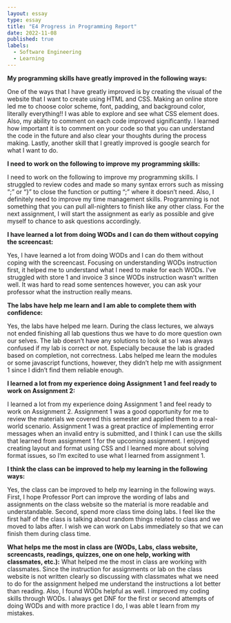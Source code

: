 ```yaml
---
layout: essay
type: essay
title: "E4 Progress in Programming Report"
date: 2022-11-08
published: true
labels:
  - Software Engineering
  - Learning
---
```

**My programming skills have greatly improved in the following ways:**

One of the ways that I have greatly improved is by creating the visual of the website that I want to create using HTML and CSS. Making an online store led me to choose color scheme, font, padding, and background color, literally everything!! I was able to explore and see what CSS element does. Also, my ability to comment on each code improved significantly. I learned how important it is to comment on your code so that you can understand the code in the future and also clear your thoughts during the process making. Lastly, another skill that I greatly improved is google search for what I want to do. 


**I need to work on the following to improve my programming skills:**

I need to work on the following to improve my programming skills. I struggled to review codes and made so many syntax errors such as missing “;”  or “}” to close the function or putting “;” where it doesn’t need. Also, I definitely need to improve my time management skills. Programming is not something that you can pull all-nighters to finish like any other class. For the next assignment, I will start the assignment as early as possible and give myself to chance to ask questions accordingly. 



**I have learned a lot from doing WODs and I can do them without copying the screencast:**

Yes, I have learned a lot from doing WODs and I can do them without coping with the screencast. Focusing on understanding WODs instruction first, it helped me to understand what I need to make for each WODs. I’ve struggled with store 1 and invoice 3 since WODs instruction wasn’t written well. It was hard to read some sentences however, you can ask your professor what the instruction really means. 


**The labs have help me learn and I am able to complete them with confidence:**

Yes, the labs have helped me learn. During the class lectures, we always not ended finishing all lab questions thus we have to do more question own our selves. The lab doesn’t have any solutions to look at so I was always confused if my lab is correct or not. Especially because the lab is graded based on completion, not correctness. Labs helped me learn the modules or some javascript functions, however, they didn’t help me with assignment 1 since I didn’t find them reliable enough. 


**I learned a lot from my experience doing Assignment 1 and feel ready to work on Assignment 2:**  

I learned a lot from my experience doing Assignment 1 and feel ready to work on Assignment 2. Assignment 1 was a good opportunity for me to review the materials we covered this semester and applied them to a real-world scenario. Assignment 1 was a great practice of implementing error messages when an invalid entry is submitted, and I think I can use the skills that learned from assignment 1 for the upcoming assignment. I enjoyed creating layout and format using CSS and I learned more about solving format issues, so I’m excited to use what I learned from assignment 1. 


**I think the class can be improved to help my learning in the following ways:**

Yes, the class can be improved to help my learning in the following ways. First, I hope Professor Port can improve the wording of labs and assignments on the class website so the material is more readable and understandable. Second, spend more class time doing labs. I feel like the first half of the class is talking about random things related to class and we moved to labs after. I wish we can work on Labs immediately so that we can finish them during class time. 


**What helps me the most in class are (WODs, Labs, class website, screencasts, readings, quizzes, one on one help, working with classmates, etc.):**
What helped me the most in class are working with classmates. Since the instruction for assignments or lab on the class website is not written clearly so discussing with classmates what we need to do for the assignment helped me understand the instructions a lot better than reading. Also, I found WODs helpful as well. I improved my coding skills through WODs. I always get DNF for the first or second attempts of doing WODs and with more practice I do, I was able t learn from my mistakes.
